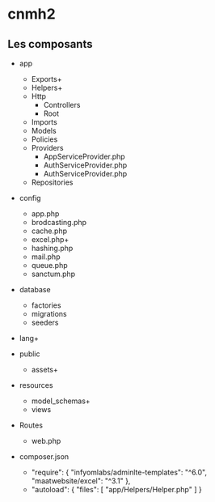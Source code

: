 # cnmh2

## Les composants 

- app
  - Exports+
  - Helpers+
  - Http
    - Controllers
    - Root
  - Imports
  - Models
  - Policies
  - Providers
    - AppServiceProvider.php
    - AuthServiceProvider.php
    - AuthServiceProvider.php
  - Repositories

- config
  - app.php
  - brodcasting.php
  - cache.php
  - excel.php+
  - hashing.php
  - mail.php
  - queue.php
  - sanctum.php

- database
  - factories
  - migrations
  - seeders

- lang+
  
- public
  - assets+
  
- resources
  - model_schemas+
  - views
  
- Routes
  - web.php

- composer.json
  -  "require": {
        "infyomlabs/adminlte-templates": "^6.0",
        "maatwebsite/excel": "^3.1"
    },
  -  "autoload": {
        "files": [
            "app/Helpers/Helper.php"
        ]
    }

